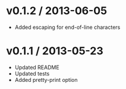 
v0.1.2 / 2013-06-05 
==================

 * Added escaping for end-of-line characters

v0.1.1 / 2013-05-23 
==================

 * Updated README
 * Updated tests
 * Added pretty-print option
